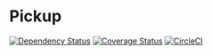 # Pickup

[![Dependency Status](http://img.shields.io/gemnasium/wearefuturegov/pickup.svg?style=flat-square)](https://gemnasium.com/wearefuturegov/pickup)
[![Coverage Status](http://img.shields.io/coveralls/wearefuturegov/pickup.svg?style=flat-square)](https://coveralls.io/r/wearefuturegov/pickup)
[![CircleCI](https://img.shields.io/circleci/project/github/wearefuturegov/pickup.svg?style=flat-square)](https://circleci.com/gh/wearefuturegov/pickup)
